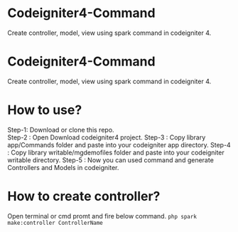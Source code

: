 # Codeigniter4-Command
Create controller, model, view using spark command in codeigniter 4.

# Codeigniter4-Command
Create controller, model, view using spark command in codeigniter 4.

# How to use?
Step-1: Download or clone this repo.<br/>
Step-2 : Open Download codeigniter4 project.
Step-3 : Copy library app/Commands folder and paste into your codeigniter app directory.
Step-4 : Copy library writable/mgdemofiles folder and paste into your codeigniter writable directory.
Step-5 : Now you can used command and generate Controllers and Models in codeigniter.

# How to create controller?
Open terminal or cmd promt and fire below command.
`php spark make:controller ControllerName`
